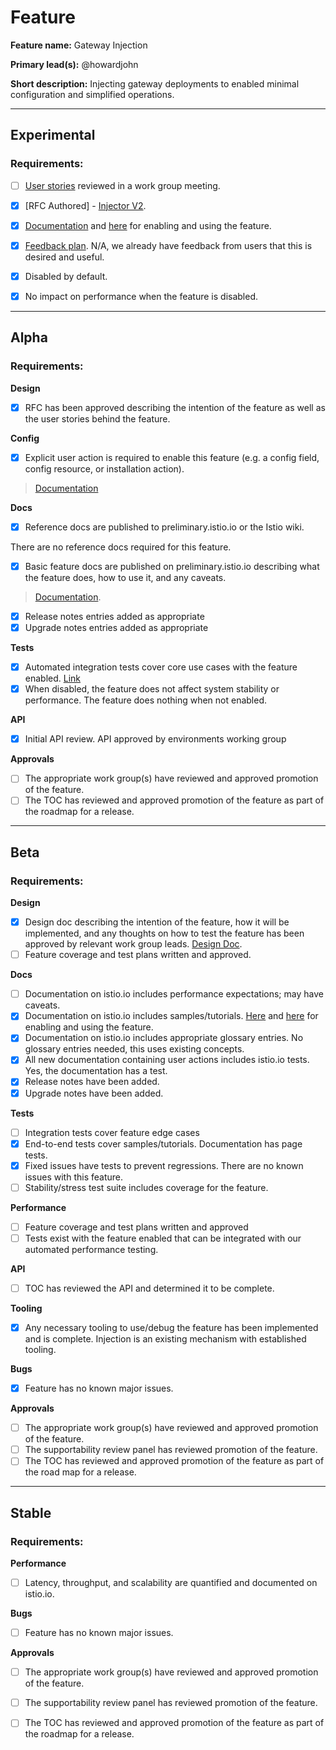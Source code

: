 # Feature

**Feature name:** Gateway Injection

**Primary lead(s):** @howardjohn

**Short description:** Injecting gateway deployments to enabled minimal configuration and simplified operations.

---

## Experimental

### Requirements:

- [ ] [User stories](insert_your_link_here) reviewed in a work group meeting.

- [x] [RFC Authored] - [Injector V2](https://docs.google.com/document/d/1Rmp9B3DDypgMCau-YAqidx_r3qvKLZj6jUX-t22zj84/).

- [x] [Documentation](https://preliminary.istio.io/latest/docs/setup/additional-setup/sidecar-injection/#custom-templates-experimental) and [here](https://preliminary.istio.io/latest/docs/setup/additional-setup/external-controlplane/) for enabling and using the feature.

- [x] [Feedback plan](insert_your_link_here). N/A, we already have feedback from users that this is desired and useful.

- [x] Disabled by default.

- [x] No impact on performance when the feature is disabled.

---

## Alpha

### Requirements:

**Design**

- [x] RFC has been approved describing the intention of the feature as well as the user stories behind the feature.

**Config**

- [x] Explicit user action is required to enable this feature (e.g. a config field, config resource, or installation action).

> [Documentation](https://preliminary.istio.io/latest/docs/setup/additional-setup/sidecar-injection/#custom-templates-experimental)

**Docs**

- [x] Reference docs are published to preliminary.istio.io or the Istio wiki.
  
There are no reference docs required for this feature.

- [x] Basic feature docs are published on preliminary.istio.io describing what the feature does, how to use it, and any caveats.

> [Documentation](https://preliminary.istio.io/latest/docs/setup/additional-setup/sidecar-injection/#custom-templates-experimental).

- [x] Release notes entries added as appropriate
- [x] Upgrade notes entries added as appropriate

**Tests**

- [x] Automated integration tests cover core use cases with the feature enabled. [Link](https://github.com/istio/istio/blob/73e56211605aaa80de48f9147c94a05701169995/tests/integration/pilot/ingress_test.go#L406)
- [x] When disabled, the feature does not affect system stability or performance. The feature does nothing when not enabled.

**API**

- [x] Initial API review. API approved by environments working group

**Approvals**

- [ ] The appropriate work group(s) have reviewed and approved promotion of the feature.
- [ ] The TOC has reviewed and approved promotion of the feature as part of the
  roadmap for a release.

---

## Beta

### Requirements:

**Design**

- [x] Design doc describing the intention of the feature, how it will be
  implemented, and any thoughts on how to test the feature has been approved by
  relevant work group leads. [Design Doc](https://docs.google.com/document/d/1Rmp9B3DDypgMCau-YAqidx_r3qvKLZj6jUX-t22zj84/).
- [ ] Feature coverage and test plans written and approved.

**Docs**

- [ ] Documentation on istio.io includes performance expectations; may have caveats.
- [x] Documentation on istio.io includes samples/tutorials. [Here](https://preliminary.istio.io/latest/docs/setup/additional-setup/sidecar-injection/#custom-templates-experimental) and [here](https://preliminary.istio.io/latest/docs/setup/additional-setup/external-controlplane/) for enabling and using the feature.
- [x] Documentation on istio.io includes appropriate glossary entries. No glossary entries needed, this uses existing concepts.
- [x] All new documentation containing user actions includes istio.io tests. Yes, the documentation has a test.
- [x] Release notes have been added.
- [x] Upgrade notes have been added.

**Tests**

- [ ] Integration tests cover feature edge cases
- [x] End-to-end tests cover samples/tutorials. Documentation has page tests.
- [x] Fixed issues have tests to prevent regressions. There are no known issues with this feature.
- [ ] Stability/stress test suite includes coverage for the feature.

**Performance**

- [ ] Feature coverage and test plans written and approved
- [ ] Tests exist with the feature enabled that can be integrated with our automated performance testing.

**API**

- [ ] TOC has reviewed the API and determined it to be complete.

**Tooling**

- [x] Any necessary tooling to use/debug the feature has been implemented and is complete. Injection is an existing mechanism with established tooling.

**Bugs**

- [x] Feature has no known major issues.

**Approvals**

- [ ] The appropriate work group(s) have reviewed and approved promotion of the feature.
- [ ] The supportability review panel has reviewed promotion of the feature.
- [ ] The TOC has reviewed and approved promotion of the feature as part of the
  road map for a release.

---

## Stable

### Requirements:

**Performance**

- [ ] Latency, throughput, and scalability are quantified and documented on
  istio.io.

**Bugs**

- [ ] Feature has no known major issues.

**Approvals**

- [ ] The appropriate work group(s) have reviewed and approved promotion of the feature.
- [ ] The supportability review panel has reviewed promotion of the feature.
- [ ] The TOC has reviewed and approved promotion of the feature as part of the
  roadmap for a release.


